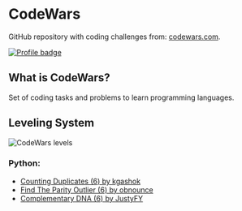 # CodeWars

GitHub repository with coding challenges from:
[codewars.com](https://www.codewars.com/).

[![Profile badge](https://www.codewars.com/users/0xEntropie/badges/large)](https://www.codewars.com/users/0xEntropie)

## What is CodeWars?

Set of coding tasks and problems to learn programming languages.

## Leveling System

![CodeWars levels](https://i.imgur.com/Vm77XMv.png)

### Python:

* [Counting Duplicates (6) by kgashok](Python/CountingDuplicates.py)
* [Find The Parity Outlier (6) by obnounce](Python/FindParityOutlier.py)
* [Complementary DNA (6) by JustyFY](Python/ComplimentaryDNA.py)




